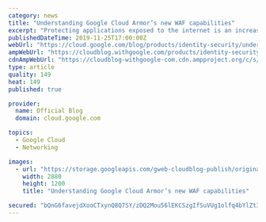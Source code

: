 ```yaml
---
category: news
title: "Understanding Google Cloud Armor’s new WAF capabilities"
excerpt: "Protecting applications exposed to the internet is an increasingly difficult job. Since we launched Google Cloud Armor last December, it has helped enterprises protect themselves and their users with a native solution that protects big and small applications from Distributed Denial of Service (DDoS)"
publishedDateTime: 2019-11-25T17:00:00Z
webUrl: "https://cloud.google.com/blog/products/identity-security/understanding-google-cloud-armors-new-waf-capabilities/"
ampWebUrl: "https://cloudblog.withgoogle.com/products/identity-security/understanding-google-cloud-armors-new-waf-capabilities/amp/"
cdnAmpWebUrl: "https://cloudblog-withgoogle-com.cdn.ampproject.org/c/s/cloudblog.withgoogle.com/products/identity-security/understanding-google-cloud-armors-new-waf-capabilities/amp/"
type: article
quality: 149
heat: 149
published: true

provider:
  name: Official Blog
  domain: cloud.google.com

topics:
  - Google Cloud
  - Networking

images:
  - url: "https://storage.googleapis.com/gweb-cloudblog-publish/original_images/Google_Cloud_Armor.jpg"
    width: 2880
    height: 1200
    title: "Understanding Google Cloud Armor’s new WAF capabilities"

secured: "bQnG6favejdXooCTxynQ8Q7SY/zDQ2Mou56lEKCSzgIfSuVUg1olfq4bYlZt31WOFzy8cEeMOq2Wpr7HokSwIwZG5nxM59XKqjn5VrV35gmFg7qJhWigNq2bLrgHg7rd3CBEz67gjr5hTP/fnXP7DKyDZJrMD18E6BkYL6wFAhKLPEKaIHMH3wBMsq7ZjGxmOQAwJ6TFc5iSO+riyOZvu1vyamxckG1TRRsHpQx604z6xGN466UpdzNAk/o+4l5XZDkM92v015137dSW8zPsH4N69dPK4jFKj7WIR/VjJvZ9X4hTh8mdu/i5Yzjid/NNOWI+r/cUQXGOWp07XVySDQ==;FtA+l3sCJup4g7BFJvTRZw=="
---
```


